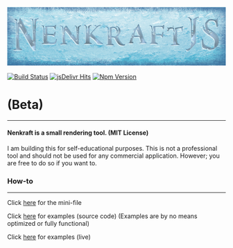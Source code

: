 ![Nenkraft][logo]

[![Build Status](https://travis-ci.org/Nuuf/nenkraft.svg?branch=master)](https://travis-ci.org/Nuuf/nenkraft)
[![jsDelivr Hits](https://data.jsdelivr.com/v1/package/npm/nenkraft/badge?style=rounded)](https://www.jsdelivr.com/package/npm/nenkraft)
[![Npm Version](https://img.shields.io/npm/v/nenkraft.svg)](https://www.npmjs.com/package/nenkraft)

# (Beta)
------

#### Nenkraft is a small rendering tool. (MIT License)

I am building this for self-educational purposes. 
This is not a professional tool and should not be used for any commercial application.
However; you are free to do so if you want to.

### How-to
------

Click [here](https://raw.githubusercontent.com/Nuuf/nenkraft/master/dist/nk.min.js) for the mini-file

Click [here](https://github.com/Nuuf/nenkraft/tree/master/tests/nk-tests) for examples (source code) (Examples are by no means optimized or fully functional)

Click [here](http://www.spiritsoferutanya.com) for examples (live)

[logo]: ./assets/images/nenkraft-banner.png "nenkraft"